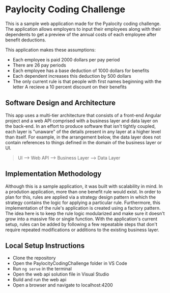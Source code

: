 # Paylocity Coding Challenge
This is a sample web application made for the Pyalocity coding challenge. The application allows employers to input their
employees along with their dependents to get a preview of the annual costs of each employee after benefit deductions. 

This application makes these assumptions: 
- Each employee is paid 2000 dollars per pay period
- There are 26 pay periods
- Each employee has a base deduction of 1000 dollars for benefits
- Each dependent increases this deduction by 500 dollars
- The only current rule is that people with first names beginning with the letter A recieve a 10 percent discount on their benefits

## Software Design and Architecture
This app uses a multi-tier architecture that consists of a front-end Angular project and a web API comprised with a business layer
and data layer on the back-end. In an effort to produce software that isn't tightly coupled, each layer is "unaware" of the details 
present in any layer at a higher level than itself. For example, in the arrangement below, the data layer does not contain 
references to things defined in the domain of the business layer or UI.
> UI --> Web API --> Business Layer --> Data Layer 

## Implementation Methodology
Although this is a sample application, it was built with scalability in mind. In a prodution application, more than one benefit rule
would exist. In order to plan for this, rules are applied via a strategy design pattern in which the strategy contains the logic for
applying a particular rule. Furthermore, this implementation of the rule's application is created using a factory pattern. The idea here 
is to keep the rule logic modularized and make sure it doesn't grow into a massive file or single function. With the application's current
setup, rules can be added by following a few repeatable steps that don't require repeated modifications or additions to the existing 
business layer.

## Local Setup Instructions
- Clone the repository
- Open the PaylocityCodingChallenge folder in VS Code
- Run `ng serve` in the terminal
- Open the web api solution file in Visual Studio
- Build and run the web api
- Open a browser and navigate to localhost:4200


